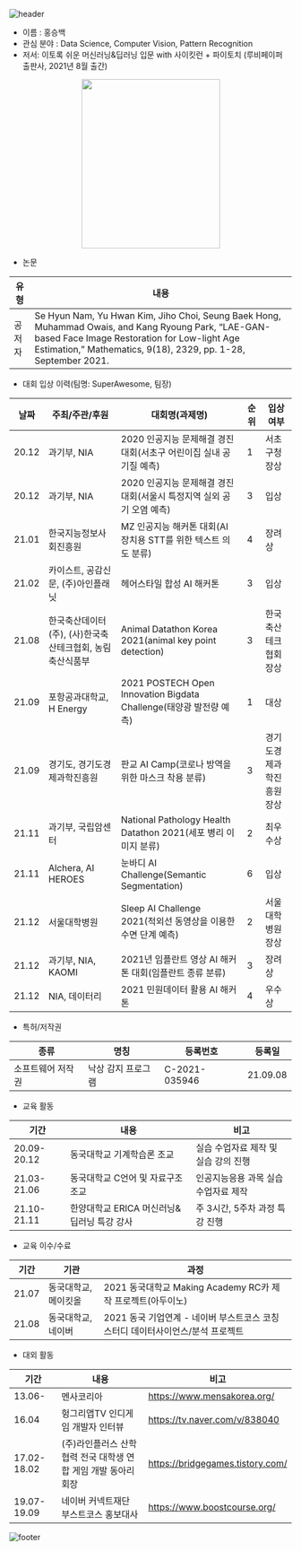 ![header](https://capsule-render.vercel.app/api?type=waving&&color=gradient&height=80&section=header&fontSize=90)

- 이름 : 홍승백
- 관심 분야 : Data Science, Computer Vision, Pattern Recognition
- 저서: 이토록 쉬운 머신러닝&딥러닝 입문 with 사이킷런 + 파이토치 (루비페이퍼 출판사, 2021년 8월 출간)
<div align="center">
  <img src="https://user-images.githubusercontent.com/30026090/130721880-2fc88b56-51d0-46a1-9a02-5d99903f5e4c.png"  width="247" height="302">  
</div>

- 논문

|유형|내용|
|--|-|
|공저자|Se Hyun Nam, Yu Hwan Kim, Jiho Choi, Seung Baek Hong, Muhammad Owais, and Kang Ryoung Park, “LAE-GAN-based Face Image Restoration for Low-light Age Estimation,” Mathematics, 9(18), 2329, pp. 1-28, September 2021.|

- 대회 입상 이력(팀명: SuperAwesome, 팀장)

|날짜|주최/주관/후원|대회명(과제명)|순위|입상여부|
|-|-|-|--|-|
|20.12|과기부, NIA|2020 인공지능 문제해결 경진대회(서초구 어린이집 실내 공기질 예측)|1|서초구청장상|
|20.12|과기부, NIA|2020 인공지능 문제해결 경진대회(서울시 특정지역 실외 공기 오염 예측)|3|입상|
|21.01|한국지능정보사회진흥원|MZ 인공지능 해커톤 대회(AI 장치용 STT를 위한 텍스트 의도 분류)|4|장려상|
|21.02|카이스트, 공감신문, (주)아인플래닛|헤어스타일 합성 AI 해커톤|3|입상|
|21.08|한국축산데이터(주), (사)한국축산테크협회, 농림축산식품부|Animal Datathon Korea 2021(animal key point detection)|3|한국축산테크협회장상|
|21.09|포항공과대학교, H Energy|2021 POSTECH Open Innovation Bigdata Challenge(태양광 발전량 예측)|1|대상|
|21.09|경기도, 경기도경제과학진흥원|판교 AI Camp(코로나 방역을 위한 마스크 착용 분류)|3|경기도경제과학진흥원장상|
|21.11|과기부, 국립암센터|National Pathology Health Datathon 2021(세포 병리 이미지 분류)|2|최우수상|
|21.11|Alchera, AI HEROES|눈바디 AI Challenge(Semantic Segmentation)|6|입상|
|21.12|서울대학병원|Sleep AI Challenge 2021(적외선 동영상을 이용한 수면 단계 예측)|2|서울대학병원장상|
|21.12|과기부, NIA, KAOMI|2021년 임플란트 영상 AI 해커톤 대회(임플란트 종류 분류)|3|장려상|
|21.12|NIA, 데이터리|2021 민원데이터 활용 AI 해커톤|4|우수상|

- 특허/저작권

|종류|명칭|등록번호|등록일|
|-|-|-|-|
|소프트웨어 저작권|낙상 감지 프로그램|C-2021-035946|21.09.08|

- 교육 활동

|기간|내용|비고|
|-|-|-|
|20.09-20.12|동국대학교 기계학습론 조교|실습 수업자료 제작 및 실습 강의 진행|
|21.03-21.06|동국대학교 C언어 및 자료구조 조교|인공지능응용 과목 실습 수업자료 제작|
|21.10-21.11|한양대학교 ERICA 머신러닝&딥러닝 특강 강사|주 3시간, 5주차 과정 특강 진행|

- 교육 이수/수료

|기간|기관|과정|
|-|-|-|
|21.07|동국대학교, 메이킷올|2021 동국대학교 Making Academy RC카 제작 프로젝트(아두이노)|
|21.08|동국대학교, 네이버|2021 동국 기업연계 - 네이버 부스트코스 코칭스터디 데이터사이언스/분석 프로젝트|

- 대외 활동

|기간|내용|비고|
|-|-|-|
|13.06-|멘사코리아|https://www.mensakorea.org/|
|16.04|헝그리앱TV 인디게임 개발자 인터뷰|https://tv.naver.com/v/838040|
|17.02-18.02|(주)라인플러스 산학협력 전국 대학생 연합 게임 개발 동아리 회장|https://bridgegames.tistory.com/|
|19.07-19.09|네이버 커넥트재단 부스트코스 홍보대사|https://www.boostcourse.org/|


![footer](https://capsule-render.vercel.app/api?type=waving&&color=gradient&height=80&section=footer&fontSize=90)


